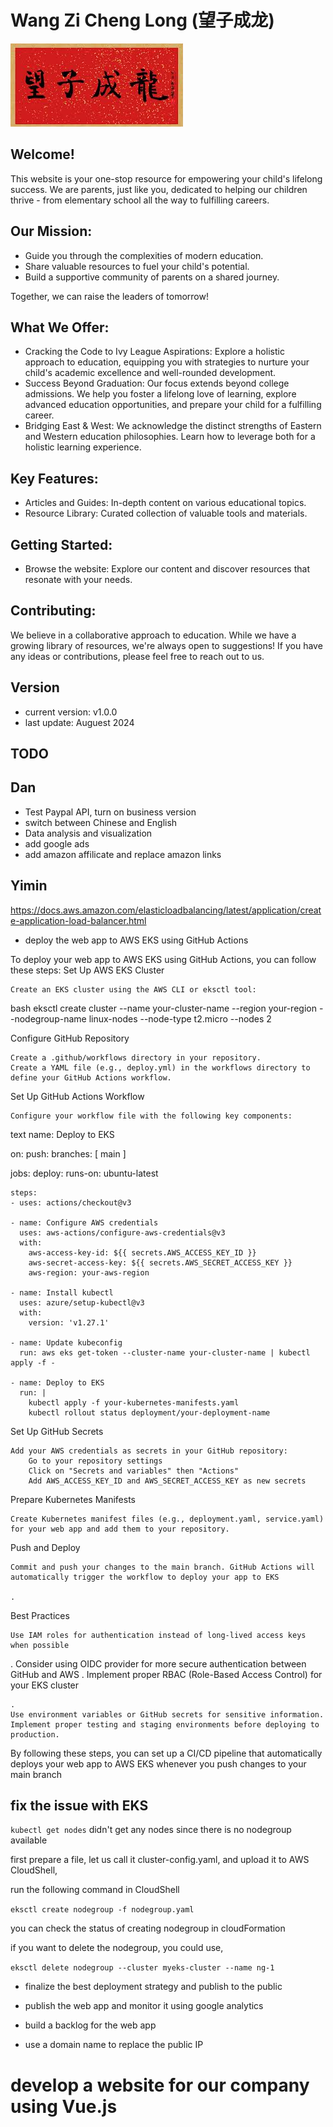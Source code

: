 # Wang Zi Cheng Long (望子成龙)

![home_logo](./src/assets/wangzichenglong.png)

## Welcome!

This website is your one-stop resource for empowering your child's lifelong success. We are parents, just like you, dedicated to helping our children thrive - from elementary school all the way to fulfilling careers.

## Our Mission:

   - Guide you through the complexities of modern education.
   - Share valuable resources to fuel your child's potential.
   - Build a supportive community of parents on a shared journey.

Together, we can raise the leaders of tomorrow!

## What We Offer:

   - Cracking the Code to Ivy League Aspirations: Explore a holistic approach to education, equipping you with strategies to nurture your child's academic excellence and well-rounded development.
   - Success Beyond Graduation: Our focus extends beyond college admissions. We help you foster a lifelong love of learning, explore advanced education opportunities, and prepare your child for a fulfilling career.
   - Bridging East & West: We acknowledge the distinct strengths of Eastern and Western education philosophies. Learn how to leverage both for a holistic learning experience.

## Key Features:

   - Articles and Guides: In-depth content on various educational topics.
   - Resource Library: Curated collection of valuable tools and materials.

## Getting Started:

   - Browse the website: Explore our content and discover resources that resonate with your needs.

## Contributing:

We believe in a collaborative approach to education. While we have a growing library of resources, we're always open to suggestions! If you have any ideas or contributions, please feel free to reach out to us.

## Version

- current version: v1.0.0
- last update: Auguest 2024

## TODO
## Dan
- Test Paypal API, turn on business version
- switch between Chinese and English
- Data analysis and visualization
- add google ads
- add amazon affilicate and replace amazon links

## Yimin
https://docs.aws.amazon.com/elasticloadbalancing/latest/application/create-application-load-balancer.html

- deploy the web app to AWS EKS using GitHub Actions

To deploy your web app to AWS EKS using GitHub Actions, you can follow these steps:
Set Up AWS EKS Cluster

    Create an EKS cluster using the AWS CLI or eksctl tool:

bash
eksctl create cluster --name your-cluster-name --region your-region --nodegroup-name linux-nodes --node-type t2.micro --nodes 2

Configure GitHub Repository

    Create a .github/workflows directory in your repository.
    Create a YAML file (e.g., deploy.yml) in the workflows directory to define your GitHub Actions workflow.

Set Up GitHub Actions Workflow

    Configure your workflow file with the following key components:

text
name: Deploy to EKS

on:
  push:
    branches: [ main ]

jobs:
  deploy:
    runs-on: ubuntu-latest
    
    steps:
    - uses: actions/checkout@v3
    
    - name: Configure AWS credentials
      uses: aws-actions/configure-aws-credentials@v3
      with:
        aws-access-key-id: ${{ secrets.AWS_ACCESS_KEY_ID }}
        aws-secret-access-key: ${{ secrets.AWS_SECRET_ACCESS_KEY }}
        aws-region: your-aws-region

    - name: Install kubectl
      uses: azure/setup-kubectl@v3
      with:
        version: 'v1.27.1'

    - name: Update kubeconfig
      run: aws eks get-token --cluster-name your-cluster-name | kubectl apply -f -

    - name: Deploy to EKS
      run: |
        kubectl apply -f your-kubernetes-manifests.yaml
        kubectl rollout status deployment/your-deployment-name

Set Up GitHub Secrets

    Add your AWS credentials as secrets in your GitHub repository:
        Go to your repository settings
        Click on "Secrets and variables" then "Actions"
        Add AWS_ACCESS_KEY_ID and AWS_SECRET_ACCESS_KEY as new secrets

Prepare Kubernetes Manifests

    Create Kubernetes manifest files (e.g., deployment.yaml, service.yaml) for your web app and add them to your repository.

Push and Deploy

    Commit and push your changes to the main branch. GitHub Actions will automatically trigger the workflow to deploy your app to EKS

    .

Best Practices

    Use IAM roles for authentication instead of long-lived access keys when possible

.
Consider using OIDC provider for more secure authentication between GitHub and AWS
.
Implement proper RBAC (Role-Based Access Control) for your EKS cluster

    .
    Use environment variables or GitHub secrets for sensitive information.
    Implement proper testing and staging environments before deploying to production.

By following these steps, you can set up a CI/CD pipeline that automatically deploys your web app to AWS EKS whenever you push changes to your main branch

## fix the issue with EKS

`kubectl get nodes` didn't get any nodes since there is no nodegroup available

first prepare a file, let us call it cluster-config.yaml, and upload it to AWS CloudShell, 

run the following command in CloudShell

`eksctl create nodegroup -f nodegroup.yaml`

you can check the status of creating nodegroup in cloudFormation

if you want to delete the nodegroup, you could use,

`eksctl delete nodegroup --cluster myeks-cluster --name ng-1`

  
- finalize the best deployment strategy and publish to the public


- publish the web app and monitor it using google analytics
- build a backlog for the web app
- use a domain name to replace the public IP

# develop a website for our company using Vue.js
